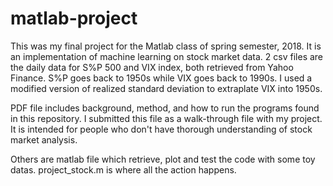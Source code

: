# matlab-project
This was my final project for the Matlab class of spring semester, 2018. It is an implementation of machine learning on stock market data.
2 csv files are the daily data for S%P 500 and VIX index, both retrieved from Yahoo Finance. S%P goes back to 1950s while VIX goes back to 1990s. I used a modified version of realized standard deviation to extraplate VIX into 1950s.

PDF file includes background, method, and how to run the programs found in this repository. I submitted this file as a walk-through file with my project. It is intended for people who don't have thorough understanding of stock market analysis.

Others are matlab file which retrieve, plot and test the code with some toy datas. project_stock.m is where all the action happens.
